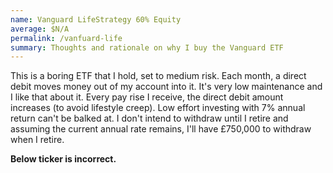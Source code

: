 ```yaml
---
name: Vanguard LifeStrategy 60% Equity
average: $N/A
permalink: /vanfuard-life
summary: Thoughts and rationale on why I buy the Vanguard ETF
---
```


This is a boring ETF that I hold, set to medium risk. Each month, a direct debit moves money out of my account into it. It's very low maintenance and I like that about it. Every pay rise I receive, the direct debit amount increases (to avoid lifestyle creep). Low effort investing with 7% annual return can't be balked at. I don't intend to withdraw until I retire and assuming the current annual rate remains, I'll have £750,000 to withdraw when I retire.

**Below ticker is incorrect.**
